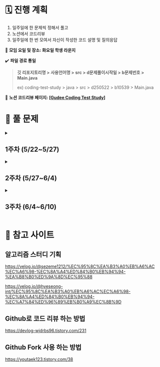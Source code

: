 # 🗓 진행 계획
1. 일주일에 한 문제씩 정해서 풀고
2. 노션에서 코드리뷰
3. 일주일에 한 번 모여서 자신이 작성한 코드 설명 및 질의응답

👥 **모임 요일 및 장소: 화요일 학생 라운지**

✔️ **파일 경로 통일**
> **깃 리포지토리명 > 사용언어명 > src > d문제풀이시작일 > b문제번호 > Main.java**
> 
> ex) coding-test-study > java > src > d250522 > b10539 > Main.java

 🔗 **노션 코드리뷰 페이지:**
 [**[Gudee Coding Test Study]**](https://wax-moonflower-a1a.notion.site/Gudee-Coding-Test-Study-208f34bc66de80bc91e6ee936e4a16b3?source=copy_link)

# 📝 풀 문제
<details>
<summary><h2>1주차 (5/22~5/27)</h2></summary>
<ul>
  <li>브론즈1: 2816</li>
  <li>브론즈2: 10539</li>
  <li>실버5: 17269</li>
</ul>
</details>

<details>
<summary><h2>2주차 (5/27~6/4)</h2></summary>
<ul>
  <li>브론즈2: 2798</li>
  <li>브론즈2: 2231</li>
  <li>실버4: 1018</li>
</ul>
</details>

<details>
<summary><h2>3주차 (6/4~6/10)</h2></summary>
<ul>
  <li>실버5: 1427</li>
  <li>실버5: 11650</li>
  <li>실버5: 1181</li>
</ul>
</details>

# 🔖 참고 사이트
## 알고리즘 스터디 기획
https://velog.io/@sezeme1212/%EC%95%8C%EA%B3%A0%EB%A6%AC%EC%A6%98-%EC%8A%A4%ED%84%B0%EB%94%94-%EA%B8%B0%ED%9A%8D%EC%95%88

https://velog.io/@hyeseong-int/%EC%95%8C%EA%B3%A0%EB%A6%AC%EC%A6%98-%EC%8A%A4%ED%84%B0%EB%94%94-%EC%A7%84%ED%96%89%EB%B0%A9%EC%8B%9D
## Github로 코드 리뷰 하는 방법
https://devlog-wjdrbs96.tistory.com/231
## Github Fork 사용 하는 방법
https://youtaek123.tistory.com/38
